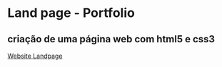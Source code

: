 # Land page - Portfolio

## criação de uma página web com html5 e css3
[Website Landpage](https://junior-isabel.github.io/portfolio-web-development/)